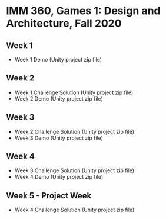 # IMM 360, Games 1: Design and Architecture, Fall 2020

## Week 1

- Week 1 Demo (Unity project zip file)

## Week 2

- Week 1 Challenge Solution (Unity project zip file)
- Week 2 Demo (Unity project zip file)

## Week 3

- Week 2 Challenge Solution (Unity project zip file)
- Week 3 Demo (Unity project zip file)

## Week 4

- Week 3 Challenge Solution (Unity project zip file)
- Week 4 Demo (Unity project zip file)

## Week 5 - Project Week

- Week 4 Challenge Solution (Unity project zip file)